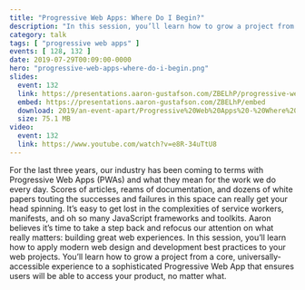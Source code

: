 ```yaml
---
title: "Progressive Web Apps: Where Do I Begin?"
description: "In this session, you’ll learn how to grow a project from a core, universally-accessible experience to a sophisticated Progressive Web App that ensures users will be able to access your product, no matter what."
category: talk
tags: [ "progressive web apps" ]
events: [ 128, 132 ]
date: 2019-07-29T00:09:00-0000
hero: "progressive-web-apps-where-do-i-begin.png"
slides:
  event: 132
  link: https://presentations.aaron-gustafson.com/ZBELhP/progressive-web-apps-where-do-i-begin
  embed: https://presentations.aaron-gustafson.com/ZBELhP/embed
  download: 2019/an-event-apart/Progressive%20Web%20Apps%20-%20Where%20Do%20I%20Begin.pdf
  size: 75.1 MB
video:
  event: 132
  link: https://www.youtube.com/watch?v=e8R-34uTtU8
---
```


For the last three years, our industry has been coming to terms with Progressive Web Apps (PWAs) and what they mean for the work we do every day. Scores of articles, reams of documentation, and dozens of white papers touting the successes and failures in this space can really get your head spinning. It’s easy to get lost in the complexities of service workers, manifests, and oh so many JavaScript frameworks and toolkits. Aaron believes it’s time to take a step back and refocus our attention on what really matters: building great web experiences. In this session, you’ll learn how to apply modern web design and development best practices to your web projects. You’ll learn how to grow a project from a core, universally-accessible experience to a sophisticated Progressive Web App that ensures users will be able to access your product, no matter what.
